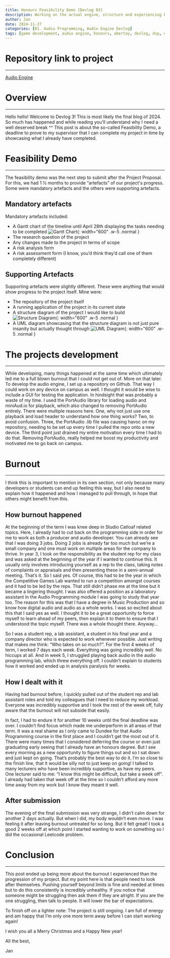 ```yaml
---
title: Honours Feasibility Demo [Devlog 03]
description: Working on the actual engine, structure and experiencing burnout
author: Jan
date: 2024-11-27
categories: [01. Audio Programming, Audio Engine Devlog]
tags: [game development, audio engine, honours, abertay, devlog, dsp, memory management]
---
```

# Repository link to project
---
[Audio Engine](https://github.com/JanHuss/maginEngineAudio)

# Overview
---
Hello hello! Welcome to Devlog 3! This is most likely the final blog of 2024. So much has happened and while reading you’ll understand why I need a well deserved break ^^
This post is about the so-called Feasibility Demo, a deadline to prove to my supervisor that I can complete my project in time by showcasing what I already have completed. 

# Feasibility Demo
---
The feasibility demo was the next step to submit after the Project Proposal. For this, we had 1 ½ months to provide “artefacts” of our project's progress. Some were mandatory artefacts and the others were supporting artefacts. 

## Mandatory artefacts
Mandatory artefacts included: 
- A Gantt chart of the timeline until April 28th displaying the tasks needing to be completed
  ![Gantt Chart](/assets/img/UMLs/Gantt.png){: width="600" .w-5 .normal }<br>
- The research question of the project
- Any changes made to the project in terms of scope 
- A risk analysis form
- A risk assessment form (I know, you’d think they’d call one of them completely different)

## Supporting Artefacts
Supporting artefacts were slightly different. These were anything that would show progress to the project itself. Mine were:
- The repository of the project itself 
- A running application of the project in its current state
- A structure diagram of the project I would like to build
  ![Structure Diagram](/assets/img/UMLs/HonourStructureDiagramOld.png){: width="600" .w-5 .normal }<br>
- A UML diagram showcasing that the structure diagram is not just pure insanity but actually thought through
  ![UML Diagram](/assets/img/UMLs/HonourUMLOld.png){: width="600" .w-5 .normal }<br>

# The projects development
---
While developing, many things happened at the same time which ultimately led me to a full blown burnout that I could not get out of. More on that later. 
To develop the audio engine, I set up a repository on Github. That way I could work on any device on campus as well. I thought it would be wise to include a GUI for testing the application. In hindsight that was probably a waste of my time. I used the PortAudio library for loading audio and miniAud.io for playback, which also changed to removing PortAudio entirely. There were multiple reasons here. One, why not just use one playback and load header to understand how one thing works? Two, to avoid confusion. Three, the PortAudio .lib file was causing havoc on my repository, needing to be set up every time I pulled the repo onto a new device. The third point just drained my entire motivation every time I had to do that.
Removing PortAudio, really helped me boost my productivity and motivated me to go back on campus.

# Burnout
---
I think this is important to mention in its own section, not only because many developers or students can end up feeling this way, but I also need to explain how it happened and how I managed to pull through, in hope that others might benefit from this.

## How burnout happened
At the beginning of the term I was knee deep in Studio Catloaf related topics. Here, I already had to cut back on the programming side in order for me to work as both a producer and audio developer. You can already see that I was doing 3 jobs. Doing 2 jobs is already far too much but we’re a small company and one must work on multiple areas for the company to thrive. 
In year 3, I took on the responsibility as the student rep for my class and was asked at the beginning of the year if I wanted to continue this. It usually only involves introducing yourself as a rep to the class, taking notes of complaints or appraisals and then presenting these in a semi-annual meeting. That’s it. So I said yes. Of course, this had to be the year in which the Competitive Games Lab wanted to run a competition amongst courses and it had to be led by the reps. That still didn’t phase me at the time but it became a lingering thought. 
I was also offered a position as a laboratory assistant in the Audio Programming module I was going to study that year too. The reason for this was that I have a degree in Music Production and so know how digital audio and audio as a whole works. I was so excited about this that I said yes as well. I thought it to be a great opportunity to force myself to learn ahead of my peers, then explain it to them to ensure that I understood the topic myself. There was a whole thought there. Anyway…

So I was a student rep, a lab assistant, a student in his final year and a company director who is expected to work whenever possible. Just writing that makes me think: “Who takes on so much?”. For the first 4 weeks of term, I worked 7 days each week. Everything was going incredibly well. No hiccups at all. And in week 5, I struggled playing back audio in the audio programming lab, which threw everything off. I couldn’t explain to students how it worked and ended up in analysis paralysis for weeks. 

## How I dealt with it
Having had burnout before, I quickly pulled out of the student rep and lab assistant roles and told my colleagues that I need to reduce my workload. Everyone was incredibly supportive and I took the rest of the week off, fully aware that the burnout will not subside that easily.

In fact, I had to endure it for another 10 weeks until the final deadline was over. I couldn’t find focus which made me underperform in all areas of that term. It was a real shame as I only came to Dundee for that Audio Programming course in the first place and I couldn’t get the most out of it. 
There were many times that I considered deferring the course or even just graduating early seeing that I already have an honours degree. But I see every morning as a new opportunity to figure things out and so I sat down and just kept on going. That’s probably the best way to do it. I’m so close to the finish line, that it would be silly not to just keep on going! I talked to many lecturers who have been incredibly supportive, as have my peers. One lecturer said to me: “I know this might be difficult, but take a week off”. I already had taken that week off at the time so I couldn’t afford any more time away from my work but I know they meant it well.

## After submission
The evening of the final submission was very strange, I didn’t calm down for another 2 days actually. But when I did, my body wouldn’t even move. I was feeling it after leaving burnout untreated for so long. But it felt great! I took a good 2 weeks off at which point I started wanting to work on something so I did the occasional Leetcode problem.

# Conclusion
---
This post ended up being more about the burnout I experienced than the progression of my project. But my point here is that people need to look after themselves. Pushing yourself beyond limits is fine and needed at times but to do this consistently is incredibly unhealthy.
If you notice that someone might be struggling then ask them if they are alright. If you are the one struggling, then talk to people. It will lower the bar of expectations.

To finish off on a lighter note: The project is still ongoing. I am full of energy and am happy that I’m only one more term away before I can start working again! 

I wish you all a Merry Christmas and a Happy New year!

All the best,

Jan
